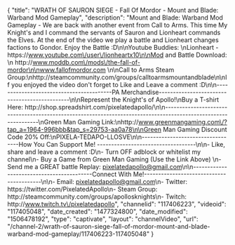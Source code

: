 {
    "title": "WRATH OF SAURON SIEGE - Fall Of Mordor - Mount and Blade: Warband Mod Gameplay",
    "description": "Mount and Blade: Warband Mod Gameplay - We are back with another event from Call to Arms.  This time My Knight's and I command the servants of Sauron and Lionheart commands the Elves.  At the end of the video we play a battle and Lionheart changes factions to Gondor.  Enjoy the Battle :D\n\nYoutube Buddies: \nLionheart - https:\/\/www.youtube.com\/user\/lionheartx10\n\nMod and Battle Download: \n http:\/\/www.moddb.com\/mods\/the-fall-of-mordor\n\nwww.fallofmordor.com \n\nCall to Arms Steam Group:\nhttp:\/\/steamcommunity.com\/groups\/calltoarmsmountandblade\n\nIf you enjoyed the video don't forget to Like and Leave a comment :D\n\n-----------------------------------------PA Merchandise----------------------------------------------\n\nRepresent the Knight's of Apollo!\nBuy a T-shirt Here: http:\/\/shop.spreadshirt.com\/pixelatedapollo\/\n\n---------------------------------------------------------------------------------------------------------------\nGreen Man Gaming Link:\nhttp:\/\/www.greenmangaming.com\/?tap_a=1964-996bbb&tap_s=29753-aa0a78\n\nGreen Man Gaming Discount Code 20% Off:\nPIXELA-TEDAPO-LLOSVE\n\n----------------------------------How You Can Support Me! -----------------------------------\n\n- Like, share and leave a comment :D\n- Turn OFF adblock or whitelist my channel\n- Buy a Game from Green Man Gaming (Use the Link Above) \n- Send me a GREAT battle Replay: pixelatedapollo@gmail.com\n\n------------------------------------------Connect With Me!-----------------------------------------\n\n- Email: pixelatedapollo@gmail.com\n- Twitter: https:\/\/twitter.com\/PixelatedApollo\n- Steam Group:  http:\/\/steamcommunity.com\/groups\/apollosknights\n- Twitch: http:\/\/www.twitch.tv\/pixelatedapollo",
    "channelid": "117406223",
    "videoid": "117405048",
    "date_created": "1477324800",
    "date_modified": "1506478192",
    "type": "captivate",
    "layout": "channelVideo",
    "url": "\/channel-2\/wrath-of-sauron-siege-fall-of-mordor-mount-and-blade-warband-mod-gameplay\/117406223-117405048"
}